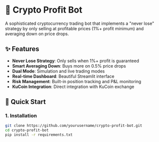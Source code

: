# 🤖 Crypto Profit Bot

A sophisticated cryptocurrency trading bot that implements a "never lose" strategy by only selling at profitable prices (1%+ profit minimum) and averaging down on price drops.

## ✨ Features

- **Never Lose Strategy**: Only sells when 1%+ profit is guaranteed
- **Smart Averaging Down**: Buys more on 0.5% price drops
- **Dual Mode**: Simulation and live trading modes
- **Real-time Dashboard**: Beautiful Streamlit interface
- **Risk Management**: Built-in position tracking and P&L monitoring
- **KuCoin Integration**: Direct integration with KuCoin exchange

## 🚀 Quick Start

### 1. Installation

```bash
git clone https://github.com/yourusername/crypto-profit-bot.git
cd crypto-profit-bot
pip install -r requirements.txt